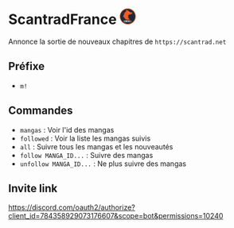 # ScantradFrance <img src="icon.jpg" alt="Scantrad France logo" width="32">
Annonce la sortie de nouveaux chapitres de `https://scantrad.net`

## Préfixe
- `m!`

## Commandes
- `mangas` : Voir l'id des mangas
- `followed` : Voir la liste les mangas suivis
- `all` : Suivre tous les mangas et les nouveautés
- `follow MANGA_ID...` : Suivre des mangas
- `unfollow MANGA_ID...` : Ne plus suivre des mangas

## Invite link
https://discord.com/oauth2/authorize?client_id=784358929073176607&scope=bot&permissions=10240
